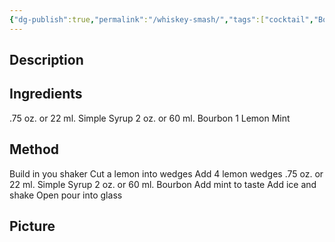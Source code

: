 ```yaml
---
{"dg-publish":true,"permalink":"/whiskey-smash/","tags":["cocktail","Bourbon"]}
---
```


## Description


## Ingredients

.75 oz. or 22 ml. Simple Syrup 
2 oz. or 60 ml. Bourbon 
1 Lemon
Mint

## Method

Build in you shaker 
Cut a lemon into wedges 
Add 4 lemon wedges 
.75 oz. or 22 ml. Simple Syrup 
2 oz. or 60 ml. Bourbon 
Add mint to taste 
Add ice and shake 
Open pour into glass


## Picture


